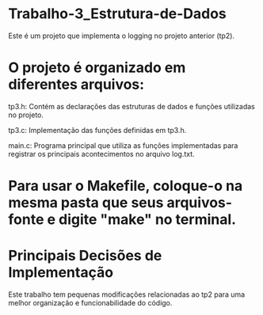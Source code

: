 # Trabalho-3_Estrutura-de-Dados
Este é um projeto que implementa o logging no projeto anterior (tp2).

# O projeto é organizado em diferentes arquivos:

tp3.h: Contém as declarações das estruturas de dados e funções utilizadas no projeto.

tp3.c: Implementação das funções definidas em tp3.h.

main.c: Programa principal que utiliza as funções implementadas para registrar os principais acontecimentos no arquivo log.txt.
    
# Para usar o Makefile, coloque-o na mesma pasta que seus arquivos-fonte e digite "make" no terminal.

# Principais Decisões de Implementação

Este trabalho tem pequenas modificações relacionadas ao tp2 para uma melhor organização e funcionabilidade do código.
    
